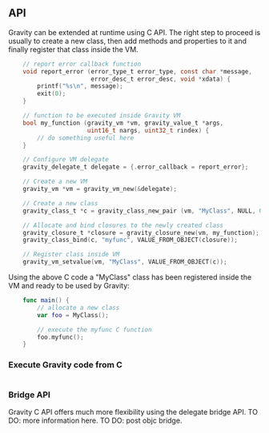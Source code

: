 ## API

Gravity can be extended at runtime using C API. The right step to proceed is usually to create a new class, then add methods and properties to it and finally register that class inside the VM.
```c
	// report error callback function
	void report_error (error_type_t error_type, const char *message,
	                   error_desc_t error_desc, void *xdata) {
		printf("%s\n", message);
		exit(0);
	}

	// function to be executed inside Gravity VM
	bool my_function (gravity_vm *vm, gravity_value_t *args,
	                  uint16_t nargs, uint32_t rindex) {
		// do something useful here
	}

	// Configure VM delegate
	gravity_delegate_t delegate = {.error_callback = report_error};

	// Create a new VM
	gravity_vm *vm = gravity_vm_new(&delegate);

	// Create a new class
	gravity_class_t *c = gravity_class_new_pair (vm, "MyClass", NULL, 0, 0);

	// Allocate and bind closures to the newly created class
	gravity_closure_t *closure = gravity_closure_new(vm, my_function);
	gravity_class_bind(c, "myfunc", VALUE_FROM_OBJECT(closure));

	// Register class inside VM
	gravity_vm_setvalue(vm, "MyClass", VALUE_FROM_OBJECT(c));
```

Using the above C code a "MyClass" class has been registered inside the VM and ready to be used by Gravity:
```swift
	func main() {
		// allocate a new class
		var foo = MyClass();

		// execute the myfunc C function
		foo.myfunc();
	}
```

### Execute Gravity code from C
```c
```

### Bridge API
Gravity C API offers much more flexibility using the delegate bridge API.
TO DO: more information here.
TO DO: post objc bridge.
